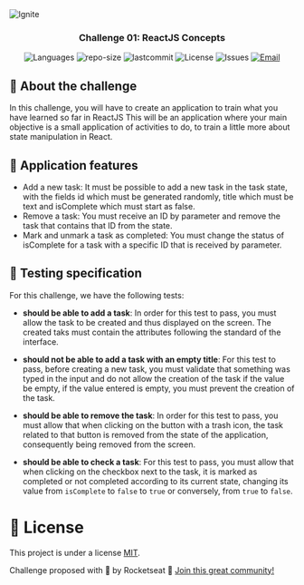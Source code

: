 <img alt="Ignite" src="https://www.notion.so/image/https%3A%2F%2Fs3-us-west-2.amazonaws.com%2Fsecure.notion-static.com%2F2fbacb7a-e460-44a3-8fc5-e66f96dae148%2Fcover-reactjs.png?table=block&id=51e4099a-6e2f-4d4b-ae94-f9fe75bb769d&width=5120&userId=1b109781-8635-4162-80d6-714377721793&cache=v2" />

<h3 align="center">
Challenge 01: ReactJS Concepts
</h3>

<p align="center">
  <img alt="Languages" src="https://img.shields.io/github/languages/count/filipebteixeira98/ignite-reactjs-fundamentals-challenge?color=%235963C5" />
  <img alt="repo-size" src="https://img.shields.io/github/repo-size/filipebteixeira98/ignite-reactjs-fundamentals-challenge?color=%235761C3" />
  <img alt="lastcommit" src="https://img.shields.io/github/last-commit/filipebteixeira98/ignite-reactjs-fundamentals-challenge?color=%235761C3" />
  <img alt="License" src="https://img.shields.io/github/license/filipebteixeira98/ignite-reactjs-fundamentals-challenge?color=%235E69D7" />
  <img alt="Issues" src="https://img.shields.io/github/issues/filipebteixeira98/ignite-reactjs-fundamentals-challenge?color=%235965E0">
  <a href="mailto:filipebarrosteixeira98@gmail.com">
   <img alt="Email" src="https://img.shields.io/badge/-filipebarrosteixeira98%40gmail.com-%23525DCB" />
  </a>
</p>

## :rocket: About the challenge

In this challenge, you will have to create an application to train what you have learned so far in ReactJS
This will be an application where your main objective is a small application of activities to do, to train a little more about state manipulation in React.

## :wrench: Application features

- Add a new task: It must be possible to add a new task in the task state, with the fields id which must be generated randomly, title which must be text and isComplete which must start as false.
- Remove a task: You must receive an ID by parameter and remove the task that contains that ID from the state.
- Mark and unmark a task as completed: You must change the status of isComplete for a task with a specific ID that is received by parameter.

## :syringe: Testing specification

For this challenge, we have the following tests:

- **should be able to add a task**: In order for this test to pass, you must allow the task to be created and thus displayed on the screen. The created taks must contain the attributes following the standard of the interface.

- **should not be able to add a task with an empty title**: For this test to pass, before creating a new task, you must validate that something was typed in the input and do not allow the creation of the task if the value be empty, if the value entered is empty, you must prevent the creation of the task.

- **should be able to remove the task**: In order for this test to pass, you must allow that when clicking on the button with a trash icon, the task related to that button is removed from the state of the application, consequently being removed from the screen.

- **should be able to check a task**: For this test to pass, you must allow that when clicking on the checkbox next to the task, it is marked as completed or not completed according to its current state, changing its value from `isComplete` to `false` to `true` or conversely, from `true` to `false`.

# :page_facing_up: License

This project is under a license [MIT](./LICENSE).

Challenge proposed with 💜 by Rocketseat 👋 [Join this great community!](https://discordapp.com/invite/gCRAFhc)
